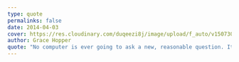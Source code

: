 ```yaml
---
type: quote
permalinks: false
date: 2014-04-03
cover: https://res.cloudinary.com/duqeezi8j/image/upload/f_auto/v1507303256/grace-hopper.jpg
author: Grace Hopper
quote: "No computer is ever going to ask a new, reasonable question. It takes trained people to do that."
---
```

